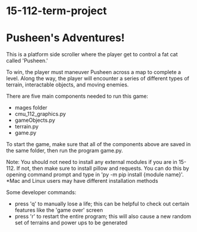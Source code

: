 # 15-112-term-project
# Pusheen's Adventures!

This is a platform side scroller where the player get to control a fat cat called 'Pusheen.'

To win, the player must maneuver Pusheen across a map to complete a level. 
Along the way, the player will encounter a series of different types of terrain, interactable objects, and moving enemies.

There are five main components needed to run this game:
- mages folder
- cmu_112_graphics.py
- gameObjects.py
- terrain.py
- game.py

To start the game, make sure that all of the components above are saved in the same folder, then run the program game.py.

Note: You should not need to install any external modules if you are in 15-112. If not, then make sure to install pillow and requests.
      You can do this by opening command prompt and type in 'py -m pip install {module name}'. *Mac and Linux users may have different installation methods
      
Some developer commands:
- press 'q' to manually lose a life; this can be helpful to check out certain features like the 'game over' screen
- press 'r' to restart the entire program; this will also cause a new random set of terrains and power ups to be generated
